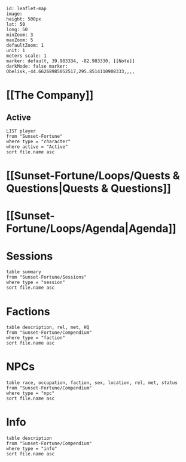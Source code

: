 
```leaflet 
id: leaflet-map 
image:
height: 500px 
lat: 50 
long: 50 
minZoom: 3
maxZoom: 5
defaultZoom: 1
unit: 1
meters scale: 1 
marker: default, 39.983334, -82.983330, [[Note]] 
darkMode: false marker: Obelisk,-44.66268985052517,295.8514110908333,,,,

```
# [[The Company]]
## Active
```dataview
LIST player
from "Sunset-Fortune"
where type = "character"
where active = "Active"
sort file.name asc
```
# [[Sunset-Fortune/Loops/Quests & Questions|Quests & Questions]]

# [[Sunset-Fortune/Loops/Agenda|Agenda]]

# Sessions
```dataview
table summary
from "Sunset-Fortune/Sessions"
where type = "session"
sort file.name asc
```
# Factions
```dataview
table description, rel, met, HQ
from "Sunset-Fortune/Compendium"
where type = "faction"
sort file.name asc
```
# NPCs
```dataview
table race, occupation, faction, sex, location, rel, met, status
from "Sunset-Fortune/Compendium"
where type = "npc"
sort file.name asc
```
# Info
```dataview
table description
from "Sunset-Fortune/Compendium"
where type = "info"
sort file.name asc
```
